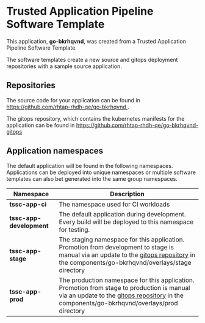 # Trusted Application Pipeline Software Template

This application, **go-bkrhqvnd**, was created from a Trusted Application Pipeline Software Template.

The software templates create a new source and gitops deployment repositories with a sample source application. 

## Repositories

The source code for your application can be found in [https://github.com/rhtap-rhdh-qe/go-bkrhqvnd ](https://github.com/rhtap-rhdh-qe/go-bkrhqvnd ).
 
The gitops repository, which contains the kubernetes manifests for the application can be found in 
[https://github.com/rhtap-rhdh-qe/go-bkrhqvnd-gitops ](https://github.com/rhtap-rhdh-qe/go-bkrhqvnd-gitops ) 

## Application namespaces 

The default application will be found in the following namespaces. Applications can be deployed into unique namespaces or multiple software templates can also bet generated into the same group namespaces.  

|  Namespace   |  Description   |  
| -------- | -------- |
| **tssc-app-ci** | The namespace used for CI workloads |
| **tssc-app-development** | The default application during development. Every build will be deployed to this namespace for testing. |
| **tssc-app-stage** | The staging namespace for this application. Promotion from development to stage is manual via an update to the [gitops repository](https://github.com/rhtap-rhdh-qe/go-bkrhqvnd-gitops ) in the components/go-bkrhqvnd/overlays/stage directory |
| **tssc-app-prod** | The production namespace for this application. Promotion from stage to production is manual via an update to the [gitops repository](https://github.com/rhtap-rhdh-qe/go-bkrhqvnd-gitops ) in the components/go-bkrhqvnd/overlays/prod directory |